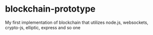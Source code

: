 # blockchain-prototype
My first implementation of blockchain that utilizes node.js, websockets, crypto-js, elliptic, express and so one
